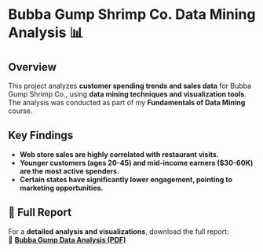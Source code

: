 # Bubba Gump Shrimp Co. Data Mining Analysis 📊  

## Overview  
This project analyzes **customer spending trends and sales data** for Bubba Gump Shrimp Co., using **data mining techniques and visualization tools**. The analysis was conducted as part of my **Fundamentals of Data Mining** course.  

## Key Findings  
- **Web store sales are highly correlated with restaurant visits.**  
- **Younger customers (ages 20-45) and mid-income earners ($30-60K) are the most active spenders.**  
- **Certain states have significantly lower engagement, pointing to marketing opportunities.**  

## 📄 Full Report  
For a **detailed analysis and visualizations**, download the full report:  
📂 **[Bubba Gump Data Analysis (PDF)](Bubba_Gump_Data_Analysis.pdf)**

